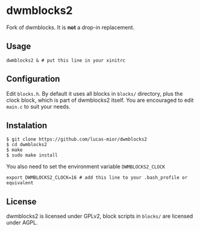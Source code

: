 # dwmblocks2
Fork of dwmblocks. It is **not** a drop-in replacement.

## Usage
```
dwmblocks2 & # put this line in your xinitrc
```

## Configuration
Edit `blocks.h`.
By default it uses all blocks in `blocks/` directory,
plus the clock block, which is part of dwmblocks2 itself.
You are encouraged to edit `main.c` to suit your needs.

## Instalation
```
$ git clone https://github.com/lucas-mior/dwmblocks2
$ cd dwmblocks2
$ make
$ sudo make install
```
You also need to set the environment variable `DWMBLOCKS2_CLOCK`
```
export DWMBLOCKS2_CLOCK=16 # add this line to your .bash_profile or equivalent
```

## License
dwmblocks2 is licensed under GPLv2,
block scripts in `blocks/` are licensed under AGPL.
